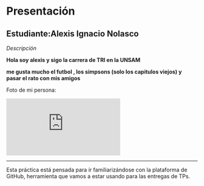 # Presentación



## Estudiante:Alexis Ignacio Nolasco

_Descripción_

**Hola soy alexis y sigo la carrera de TRI en la UNSAM**

**me gusta mucho el futbol , los simpsons (solo los capitulos viejos) y pasar el rato con mis amigos**

Foto de mi persona:

![d](https://r3.abcimg.es/resizer/resizer.php?imagen=https%3A%2F%2Fs1.abcstatics.com%2Fmedia%2Fseries%2F000%2F003%2F977%2Fpingu-2.jpg&nuevoancho=620&medio=abc)


------

Esta práctica está pensada para ir familiarizándose con la plataforma de GitHub, herramienta que vamos a estar usando para las entregas de TPs.

